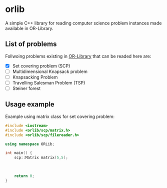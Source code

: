 # orlib
A simple C++ library for reading computer science problem instances made available in OR-Library.

## List of problems

Follwoing problems existing in [OR-Library]() that can be readed here are:

- [X] Set covering problem (SCP)
- [ ] Multidimensional Knapsack problem
- [ ] Knapsacking Problem
- [ ] Travelling Salesman Problem (TSP)
- [ ] Steiner forest

## Usage example

Example using matrix class for set covering problem:

```c++
#include <iostream>
#include <orlib/scp/matrix.h>
#include <orlib/scp/filereader.h>

using namespace ORLib;

int main() {
	scp::Matrix matrix(5,5);
	
	

	return 0;
}
```
